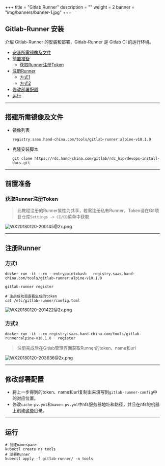 +++
title = "Gitlab Runner"
description = ""
weight = 2
banner = "img/banners/banner-1.jpg"
+++

## Gitlab-Runner 安装

介绍 Gitlab-Runner 的安装和部署，Gitlab-Runner 是 Gitlab CI 的运行环境。

- <font>[安装所需镜像及文件](#安装所需镜像及文件)</font>
- <font>[前置准备](#前置准备)</font>
  - <font>[获取Runner注册Token](#获取runner注册token)</font>
- <font>[注册Runner](#注册runner)</font>
  - <font>[方式1](#方式1)</font>
  - <font>[方式2](#方式2)</font>
- <font>[修改部署配置](#修改部署配置)</font>
- <font>[运行](#运行)</font>

---
## 搭建所需镜像及文件
 - 镜像列表 

     ```
     registry.saas.hand-china.com/tools/gitlab-runner:alpine-v10.1.0
     ```
 - 克隆安装脚本 

     ```
     git clone https://rdc.hand-china.com/gitlab/rdc_hip/devops-install-docs.git
     ```
---  
## 前置准备

### 获取Runner注册Token

  > 此教程注册的Runner属性为共享，若需注册私有Runner，Token请在Git项目仓库`Settings -> CI/CD`菜单中获取

  ![WX20180120-200145@2x.png](https://i.loli.net/2018/01/20/5a632fc4725c0.png)

---
## 注册Runner

### 方式1
  ```
  docker run -it --rm --entrypoint=bash   registry.saas.hand-china.com/tools/gitlab-runner:alpine-v10.1.0
  
  gitlab-runner register
  
  # 注册成功后查看生成的token
  cat /etc/gitlab-runner/config.toml
  ```
  ![WX20180120-201422@2x.png](https://i.loli.net/2018/01/20/5a63374918e2b.png)
 
### 方式2

  ```
  docker run -it --rm registry.saas.hand-china.com/tools/gitlab-runner:alpine-v10.1.0   register
  ```
  > 注册完成后在Gitlab管理界面获取Runner的token、name和url
  
  ![WX20180120-203636@2x.png](https://i.loli.net/2018/01/20/5a6337e86bb92.png)

---
## 修改部署配置
 - 将上一步得到的token、name和url复制出来填写到`gitlab-runner-config`中的对应位置。
 - 修改`cache-pv.yml`和`maven-pv.yml`中nfs服务器地址和路径，并且在nfs的机器上创建这些目录。

---
## 运行

 ```
 # 创建namespace
 kubectl create ns tools
 # 部署Runner
 kubectl apply -f gitlab-runner/ -n tools
 ```